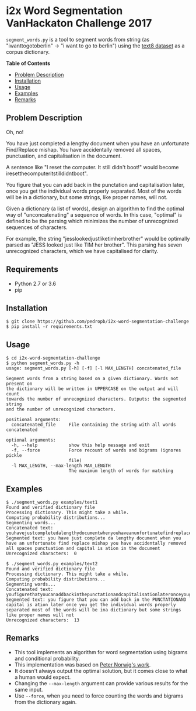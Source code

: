 # i2x Word Segmentation VanHackaton Challenge 2017


`segment_words.py` is a tool to segment words from string (as "iwanttogotoberlin" -> "i want to go to berlin") using the [text8 dataset](http://mattmahoney.net/dc/textdata) as a corpus dictionary.


**Table of Contents**
<!-- toc -->

- [Problem Description](#problem-description)
- [Installation](#installation)
- [Usage](#usage)
- [Examples](#examples)
- [Remarks](#remarks)

<!-- tocstop -->

## Problem Description

Oh, no!

You have just completed a lengthy document when you have an unfortunate Find/Replace mishap. You have accidentally removed all spaces, punctuation, and capitalisation in the document.

A sentence like "I reset the computer. It still didn't boot!" would become iresetthecomputeritstilldidntboot".

You figure that you can add back in the punctation and capitalisation later, once you get the individual words properly separated. Most of the words will be in a dictionary, but some strings, like proper names, will not.


Given a dictionary (a list of words), design an algorithm to find the optimal way of "unconcatenating" a sequence of words. In this case, "optimal" is defined to be the parsing which minimizes the number of unrecognized sequences of characters.


For example, the string "jesslookedjustliketimherbrother" would be optimally parsed as "JESS looked just like TIM her brother". This parsing has seven unrecognized characters, which we have capitalised for clarity.

## Requirements

- Python 2.7 or 3.6
- pip

## Installation

```
$ git clone https://github.com/pedropb/i2x-word-segmentation-challenge
$ pip install -r requirements.txt
```

## Usage

```
$ cd i2x-word-segmentation-challenge
$ python segment_words.py -h
usage: segment_words.py [-h] [-f] [-l MAX_LENGTH] concatenated_file

Segment words from a string based on a given dictionary. Words not present on
the dictionary will be written in UPPERCASE on the output and will count
towards the number of unrecognized characters. Outputs: the segmented string
and the number of unrecognized characters.

positional arguments:
  concatenated_file     File containing the string with all words concatenated

optional arguments:
  -h, --help            show this help message and exit
  -f, --force           Force recount of words and bigrams (ignores pickle
                        file)
  -l MAX_LENGTH, --max-length MAX_LENGTH
                        The maximum length of words for matching
```


## Examples

```
$ ./segment_words.py examples/text1
Found and verified dictionary file
Processing dictionary. This might take a while.
Computing probability distributions...
Segmenting words...
Concatenated text: youhavejustcompletedalengthydocumentwhenyouhaveanunfortunatefindreplacemishapyouhaveaccidentallyremovedallspacespunctuationandcapitalisationinthedocument
Segmented text: you have just complete da lengthy document when you have an unfortunate find replace mishap you have accidentally removed all spaces punctuation and capital is ation in the document
Unrecognized characters:  0
```

```
$ ./segment_words.py examples/text2
Found and verified dictionary file
Processing dictionary. This might take a while.
Computing probability distributions...
Segmenting words...
Concatenated text: youfigurethatyoucanaddbackinthepunctationandcapitalisationlateronceyougettheindividualwordsproperlyseparatedmostofthewordswillbeinadictionarybutsomestringslikepropernameswillnot
Segmented text: you figure that you can add back in the PUNCTATIONAND capital is ation later once you get the individual words properly separated most of the words will be ina dictionary but some strings like proper names will not
Unrecognized characters:  13
```

## Remarks

- This tool implements an algorithm for word segmentation using bigrams and conditional probability.
- This implementation was based on [Peter Norwig's work](http://norvig.com/ipython/).
- It doesn't always output the optimal solution, but it comes close to what a human would expect.
- Changing the `--max-length` argument can provide various results for the same input.
- Use `--force`, when you need to force counting the words and bigrams from the dictionary again.